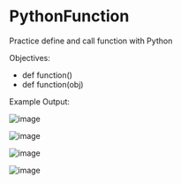 # PythonFunction
Practice define and call function with Python


 Objectives:
- def function()
- def function(obj)


Example Output: 

![image](https://user-images.githubusercontent.com/97081479/177524017-5c474f05-ca7e-49b6-8539-ab27852b73cc.png)

![image](https://user-images.githubusercontent.com/97081479/177524101-fd7bec2e-691d-4cdd-93c6-9006c4c753e8.png)

![image](https://user-images.githubusercontent.com/97081479/177524204-a4fefe33-d65d-4606-9b61-a506d58e5275.png)

![image](https://user-images.githubusercontent.com/97081479/177524272-e3c5dac1-75e3-4696-b617-e45dd156f4d3.png)

